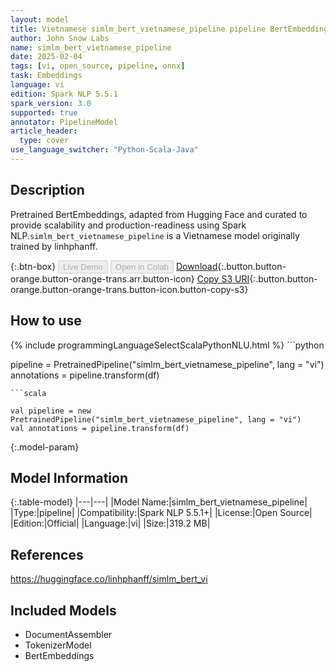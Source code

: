 ```yaml
---
layout: model
title: Vietnamese simlm_bert_vietnamese_pipeline pipeline BertEmbeddings from linhphanff
author: John Snow Labs
name: simlm_bert_vietnamese_pipeline
date: 2025-02-04
tags: [vi, open_source, pipeline, onnx]
task: Embeddings
language: vi
edition: Spark NLP 5.5.1
spark_version: 3.0
supported: true
annotator: PipelineModel
article_header:
  type: cover
use_language_switcher: "Python-Scala-Java"
---
```


## Description

Pretrained BertEmbeddings, adapted from Hugging Face and curated to provide scalability and production-readiness using Spark NLP.`simlm_bert_vietnamese_pipeline` is a Vietnamese model originally trained by linhphanff.

{:.btn-box}
<button class="button button-orange" disabled>Live Demo</button>
<button class="button button-orange" disabled>Open in Colab</button>
[Download](https://s3.amazonaws.com/auxdata.johnsnowlabs.com/public/models/simlm_bert_vietnamese_pipeline_vi_5.5.1_3.0_1738664367652.zip){:.button.button-orange.button-orange-trans.arr.button-icon}
[Copy S3 URI](s3://auxdata.johnsnowlabs.com/public/models/simlm_bert_vietnamese_pipeline_vi_5.5.1_3.0_1738664367652.zip){:.button.button-orange.button-orange-trans.button-icon.button-copy-s3}

## How to use



<div class="tabs-box" markdown="1">
{% include programmingLanguageSelectScalaPythonNLU.html %}
```python

pipeline = PretrainedPipeline("simlm_bert_vietnamese_pipeline", lang = "vi")
annotations =  pipeline.transform(df)   

```
```scala

val pipeline = new PretrainedPipeline("simlm_bert_vietnamese_pipeline", lang = "vi")
val annotations = pipeline.transform(df)

```
</div>

{:.model-param}
## Model Information

{:.table-model}
|---|---|
|Model Name:|simlm_bert_vietnamese_pipeline|
|Type:|pipeline|
|Compatibility:|Spark NLP 5.5.1+|
|License:|Open Source|
|Edition:|Official|
|Language:|vi|
|Size:|319.2 MB|

## References

https://huggingface.co/linhphanff/simlm_bert_vi

## Included Models

- DocumentAssembler
- TokenizerModel
- BertEmbeddings